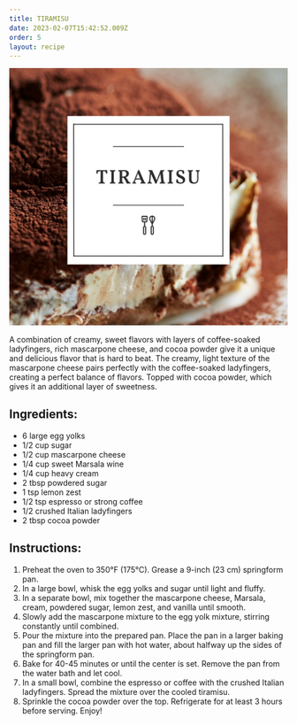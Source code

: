 ```yaml
---
title: TIRAMISU
date: 2023-02-07T15:42:52.009Z
order: 5
layout: recipe
---
```

![](../uploads/tira.jpg)

A combination of creamy, sweet flavors with layers of coffee-soaked ladyfingers, rich mascarpone cheese, and cocoa powder give it a unique and delicious flavor that is hard to beat. The creamy, light texture of the mascarpone cheese pairs perfectly with the coffee-soaked ladyfingers, creating a perfect balance of flavors. Topped with cocoa powder, which gives it an additional layer of sweetness.

## Ingredients:

* 6 large egg yolks
* 1/2 cup sugar
* 1/2 cup mascarpone cheese
* 1/4 cup sweet Marsala wine
* 1/4 cup heavy cream
* 2 tbsp powdered sugar
* 1 tsp lemon zest
* 1/2 tsp espresso or strong coffee
* 1/2 crushed Italian ladyfingers
* 2 tbsp cocoa powder

## Instructions:

1. Preheat the oven to 350°F (175°C). Grease a 9-inch (23 cm) springform pan. 
2. In a large bowl, whisk the egg yolks and sugar until light and fluffy. 
3. In a separate bowl, mix together the mascarpone cheese, Marsala, cream, powdered sugar, lemon zest, and vanilla until smooth.
4. Slowly add the mascarpone mixture to the egg yolk mixture, stirring constantly until combined.
5. Pour the mixture into the prepared pan. Place the pan in a larger baking pan and fill the larger pan with hot water, about halfway up the sides of the springform pan. 
6. Bake for 40-45 minutes or until the center is set. Remove the pan from the water bath and let cool. 
7. In a small bowl, combine the espresso or coffee with the crushed Italian ladyfingers. Spread the mixture over the cooled tiramisu. 
8. Sprinkle the cocoa powder over the top. Refrigerate for at least 3 hours before serving. Enjoy!